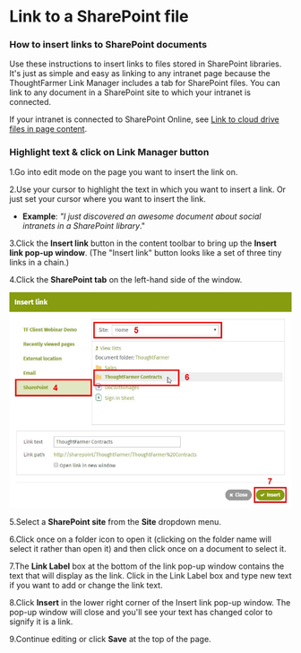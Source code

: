 # Link to a SharePoint file



### How to insert links to SharePoint documents

Use these instructions to insert links to files stored in SharePoint libraries. It's just as simple and easy as linking to any intranet page because the ThoughtFarmer Link Manager includes a tab for SharePoint files. You can link to any document in a SharePoint site to which your intranet is connected.  
  
If your intranet is connected to SharePoint Online, see [Link to cloud drive files in page content](../cloud-drive-integration/link-to-cloud-drive-files-in-page-content.md).

### Highlight text & click on Link Manager button

1.Go into edit mode on the page you want to insert the link on. 

2.Use your cursor to highlight the text in which you want to insert a link. Or just set your cursor where you want to insert the link.

* **Example**: _"I just discovered an awesome document about social intranets in a SharePoint library_."

3.Click the **Insert link** button in the content toolbar to bring up the **Insert link pop-up window**. \(The "Insert link" button looks like a set of three tiny links in a chain.\)

4.Click the **SharePoint tab** on the left-hand side of the window.

![](../../.gitbook/assets/1%20%2879%29.jpg)

5.Select a **SharePoint site** from the **Site** dropdown menu.

6.Click once on a folder icon to open it \(clicking on the folder name will select it rather than open it\) and then click once on a document to select it.

7.The **Link Label** box at the bottom of the link pop-up window contains the text that will display as the link. Click in the Link Label box and type new text if you want to add or change the link text.

8.Click **Insert** in the lower right corner of the Insert link pop-up window. The pop-up window will close and you'll see your text has changed color to signify it is a link.

9.Continue editing or click **Save** at the top of the page.

